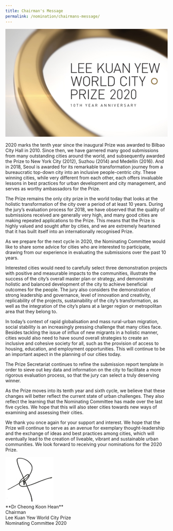 ```yaml
---
title: Chairman's Message
permalink: /nomination/chairmans-message/
---
```


![10 year anniversary](/images/10-year-anniversary.jpg)

2020 marks the tenth year since the inaugural Prize was awarded to Bilbao City Hall in 2010. Since then, we have garnered many good submissions from many outstanding cities around the world, and subsequently awarded the Prize to New York City (2012), Suzhou (2014) and Medellín (2016). And in 2018, Seoul is awarded for its remarkable transformation journey from a bureaucratic top-down city into an inclusive people-centric city. These winning cities, while very different from each other, each offers invaluable lessons in best practices for urban development and city management, and serves as worthy ambassadors for the Prize. 

The Prize remains the only city prize in the world today that looks at the holistic transformation of the city over a period of at least 10 years. During the jury’s evaluation process for 2018, we have observed that the quality of submissions received are generally very high, and many good cities are making repeated applications to the Prize. This means that the Prize is highly valued and sought after by cities, and we are extremely heartened that it has built itself into an internationally recognised Prize. 

As we prepare for the next cycle in 2020, the Nominating Committee would like to share some advice for cities who are interested to participate, drawing from our experience in evaluating the submissions over the past 10 years. 

Interested cities would need to carefully select three demonstration projects with positive and measurable impacts to the communities, illustrate the success of the city’s overall master plan or strategy, and demonstrate holistic and balanced development of the city to achieve beneficial outcomes for the people. The jury also considers the demonstration of strong leadership and governance, level of innovation and creativity, replicability of the projects, sustainability of the city’s transformation, as well as the integration of the city’s plans at a larger region or metropolitan area that they belong to. 

In today’s context of rapid globalisation and mass rural-urban migration, social stability is an increasingly pressing challenge that many cities face. Besides tackling the issue of influx of new migrants in a holistic manner, cities would also need to have sound overall strategies to create an inclusive and cohesive society for all, such as the provision of access to housing, education, and employment opportunities. This will continue to be an important aspect in the planning of our cities today. 

The Prize Secretariat continues to refine the submission report template in order to sieve out key data and information on the city to facilitate a more rigorous evaluation process, so that the jury can select a truly deserving winner. 

As the Prize moves into its tenth year and sixth cycle, we believe that these changes will better reflect the current state of urban challenges. They also reflect the learning that the Nominating Committee has made over the last five cycles. We hope that this will also steer cities towards new ways of examining and assessing their cities. 

We thank you once again for your support and interest. We hope that the Prize will continue to serve as an avenue for exemplary thought-leadership and the exchange of ideas and best practices among cities, which will eventually lead to the creation of liveable, vibrant and sustainable urban communities. We look forward to receiving your nominations for the 2020 Prize. 

<div style="width:150px"><img src="/images/dr-cheong-signature.png" alt="Dr Cheong's Signature" /></div>
**Dr Cheong Koon Hean**
<br>Chairman 
<br>Lee Kuan Yew World City Prize 
<br>Nominating Committee 2020
